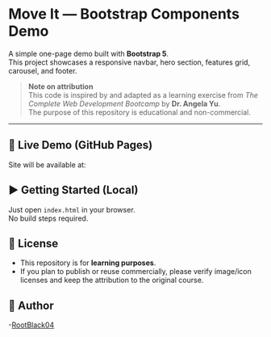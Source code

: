 # Move It — Bootstrap Components Demo

A simple one-page demo built with **Bootstrap 5**.  
This project showcases a responsive navbar, hero section, features grid, carousel, and footer.

> **Note on attribution**  
> This code is inspired by and adapted as a learning exercise from *The Complete Web Development Bootcamp* by **Dr. Angela Yu**.  
> The purpose of this repository is educational and non-commercial.

---

## 🚀 Live Demo (GitHub Pages)
Site will be available at:

## ▶️ Getting Started (Local)
Just open `index.html` in your browser.  
No build steps required.

## 📄 License
- This repository is for **learning purposes**.
- If you plan to publish or reuse commercially, please verify image/icon licenses and keep the attribution to the original course.

## 👤 Author
-[RootBlack04](https://github.com/RootBlack04)